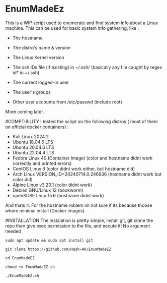 # EnumMadeEz
This is a WIP script used to enumerate and find system info about a Linux machine. This can be used for basic system info gathering, like : 

- The hostname

- The distro's name & version 

- The Linux Kernel version 

- The ssh IDs file (if existing) in ~/.ssh/ (basically any file caught by regex id* in ~/.ssh)

- The current logged-in user

- The user's groups

- Other user accounts from /etc/passwd (include root)

More coming later. 

#COMPTIBILITY
I tested the script on the following distros ( most of them on official docker containers) :
- Kali Linux 2024.2
- Ubuntu 18.04.6 LTS
- Ubuntu 20.04.6 LTS
- Ubuntu 22.04.4 LTS
- Fedora Linux 40 (Container Image) (color and hostname didnt work correctly and printed errors)
- CentOS Linux 8 (color didnt work either, but hostname did)
- Arch Linux VERSION_ID=20240714.0.246936 (hostname didnt work but color did)
- Alpine Linux v3.20.1 (color didnt work)
- Debian GNU/Linux 12 (bookworm)
- openSUSE Leap 15.6 (hostname didnt work)

And thats it. For the hostname roblem im not sure if its because thoose where minimal install (Docker images).


#INSTALLATION
The instalation is pretty simple, install git, git clone the repo then give exec permission to the file, and eecute it! No argument needed

`sudo apt update && sudo apt install git`

`git clone https://github.com/Hash-AK/EnumMadeEZ`

`cd EnumMadeEZ`

`chmod +x EnumMadeEZ.sh`

`./EnumMadeEZ.sh`

